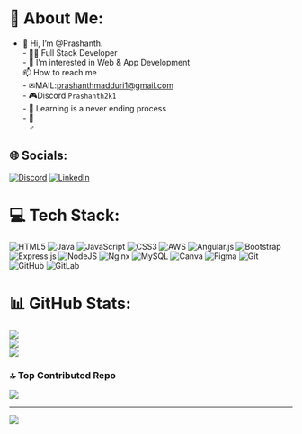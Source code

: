 # 💫 About Me:
 - 👋 Hi, I’m @Prashanth.<br>- 👨‍💻 Full Stack Developer <br>- 👀 I’m interested in Web & App Development<br>  📫 How to reach me<br>-     ✉MAIL:prashanthmadduri1@gmail.com<br>-     🎮Discord ```Prashanth2k1```<br>- 🔭 Learning is a never ending process  <br>- 🌱  <br>- ♂️ 


## 🌐 Socials:
[![Discord](https://img.shields.io/badge/Discord-%237289DA.svg?logo=discord&logoColor=white)](https://discord.gg/Prashanth2k1) [![LinkedIn](https://img.shields.io/badge/LinkedIn-%230077B5.svg?logo=linkedin&logoColor=white)](https://linkedin.com/in/prashanth-2k1) 

# 💻 Tech Stack:
![HTML5](https://img.shields.io/badge/html5-%23E34F26.svg?style=for-the-badge&logo=html5&logoColor=white) ![Java](https://img.shields.io/badge/java-%23ED8B00.svg?style=for-the-badge&logo=openjdk&logoColor=white) ![JavaScript](https://img.shields.io/badge/javascript-%23323330.svg?style=for-the-badge&logo=javascript&logoColor=%23F7DF1E) ![CSS3](https://img.shields.io/badge/css3-%231572B6.svg?style=for-the-badge&logo=css3&logoColor=white) ![AWS](https://img.shields.io/badge/AWS-%23FF9900.svg?style=for-the-badge&logo=amazon-aws&logoColor=white) ![Angular.js](https://img.shields.io/badge/angular.js-%23E23237.svg?style=for-the-badge&logo=angularjs&logoColor=white) ![Bootstrap](https://img.shields.io/badge/bootstrap-%238511FA.svg?style=for-the-badge&logo=bootstrap&logoColor=white) ![Express.js](https://img.shields.io/badge/express.js-%23404d59.svg?style=for-the-badge&logo=express&logoColor=%2361DAFB) ![NodeJS](https://img.shields.io/badge/node.js-6DA55F?style=for-the-badge&logo=node.js&logoColor=white) ![Nginx](https://img.shields.io/badge/nginx-%23009639.svg?style=for-the-badge&logo=nginx&logoColor=white) ![MySQL](https://img.shields.io/badge/mysql-4479A1.svg?style=for-the-badge&logo=mysql&logoColor=white) ![Canva](https://img.shields.io/badge/Canva-%2300C4CC.svg?style=for-the-badge&logo=Canva&logoColor=white) ![Figma](https://img.shields.io/badge/figma-%23F24E1E.svg?style=for-the-badge&logo=figma&logoColor=white) ![Git](https://img.shields.io/badge/git-%23F05033.svg?style=for-the-badge&logo=git&logoColor=white) ![GitHub](https://img.shields.io/badge/github-%23121011.svg?style=for-the-badge&logo=github&logoColor=white) ![GitLab](https://img.shields.io/badge/gitlab-%23181717.svg?style=for-the-badge&logo=gitlab&logoColor=white)
# 📊 GitHub Stats:
![](https://github-readme-stats.vercel.app/api?username=Prashanth2k1&theme=dark&hide_border=false&include_all_commits=true&count_private=true)<br/>
![](https://github-readme-streak-stats.herokuapp.com/?user=Prashanth2k1&theme=dark&hide_border=false)<br/>
![](https://github-readme-stats.vercel.app/api/top-langs/?username=Prashanth2k1&theme=dark&hide_border=false&include_all_commits=true&count_private=true&layout=compact)




### 🔝 Top Contributed Repo
![](https://github-contributor-stats.vercel.app/api?username=Prashanth2k1&limit=5&theme=dark&combine_all_yearly_contributions=true)

---
[![](https://visitcount.itsvg.in/api?id=Prashanth2k1&icon=0&color=0)](https://visitcount.itsvg.in)

<!-- Proudly created with GPRM ( https://gprm.itsvg.in ) -->
